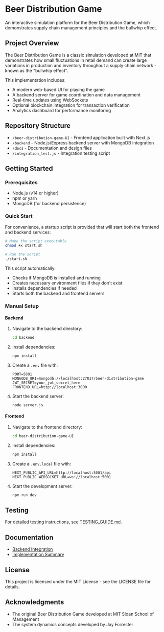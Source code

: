 # Beer Distribution Game

An interactive simulation platform for the Beer Distribution Game, which demonstrates supply chain management principles and the bullwhip effect.

## Project Overview

The Beer Distribution Game is a classic simulation developed at MIT that demonstrates how small fluctuations in retail demand can create large variations in production and inventory throughout a supply chain network - known as the "bullwhip effect".

This implementation includes:
- A modern web-based UI for playing the game 
- A backend server for game coordination and data management
- Real-time updates using WebSockets
- Optional blockchain integration for transaction verification
- Analytics dashboard for performance monitoring

## Repository Structure

- `/beer-distribution-game-UI` - Frontend application built with Next.js
- `/backend` - Node.js/Express backend server with MongoDB integration
- `/docs` - Documentation and design files
- `/integration_test.js` - Integration testing script

## Getting Started

### Prerequisites
- Node.js (v14 or higher)
- npm or yarn
- MongoDB (for backend persistence)

### Quick Start

For convenience, a startup script is provided that will start both the frontend and backend services:

```bash
# Make the script executable
chmod +x start.sh

# Run the script
./start.sh
```

This script automatically:
- Checks if MongoDB is installed and running
- Creates necessary environment files if they don't exist
- Installs dependencies if needed
- Starts both the backend and frontend servers

### Manual Setup

#### Backend
1. Navigate to the backend directory:
   ```bash
   cd backend
   ```

2. Install dependencies:
   ```bash
   npm install
   ```

3. Create a `.env` file with:
   ```
   PORT=5001
   MONGODB_URI=mongodb://localhost:27017/beer-distribution-game
   JWT_SECRET=your_jwt_secret_here
   FRONTEND_URL=http://localhost:3000
   ```

4. Start the backend server:
   ```bash
   node server.js
   ```

#### Frontend
1. Navigate to the frontend directory:
   ```bash
   cd beer-distribution-game-UI
   ```

2. Install dependencies:
   ```bash
   npm install
   ```

3. Create a `.env.local` file with:
   ```
   NEXT_PUBLIC_API_URL=http://localhost:5001/api
   NEXT_PUBLIC_WEBSOCKET_URL=ws://localhost:5001
   ```

4. Start the development server:
   ```bash
   npm run dev
   ```

## Testing

For detailed testing instructions, see [TESTING_GUIDE.md](TESTING_GUIDE.md).

## Documentation

- [Backend Integration](INTEGRATION.md)
- [Implementation Summary](IMPLEMENTATION_SUMMARY.md)

## License

This project is licensed under the MIT License - see the LICENSE file for details.

## Acknowledgments

- The original Beer Distribution Game developed at MIT Sloan School of Management
- The system dynamics concepts developed by Jay Forrester 